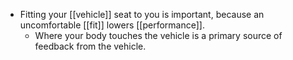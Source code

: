 - Fitting your [[vehicle]] seat to you is important, because an uncomfortable [[fit]] lowers [[performance]].
	- Where your body touches the vehicle is a primary source of feedback from the vehicle.